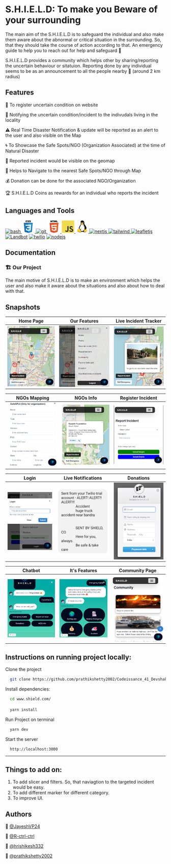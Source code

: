 
# S.H.I.E.L.D: To make you Beware of your surrounding
The main aim of the S.H.I.E.L.D is to safeguard the individual and also make them aware about the abnormal or critical situation in the surrounding. So, that they should take the course of action according to that. An emergency guide to help you to reach out for help and safeguard 🏡


S.H.I.E.L.D provides a community which helps other by sharing/reporting the uncertain behaviour or sitatuion. Reporting done by any individual seems to be as an announcement to all the people nearby 📣 (around 2 km radius)



## Features

 📝 To register uncertain condition on website

 🔔 Notifying the uncertain condition/incident to the indivudals living in the locality

 ⚠️ Real Time Disaster Notification & update will be reported as an alert to the user and also visible on the Map

 🌀 To Showcase the Safe Spots/NGO (Organization Associated) at the time of Natural Disaster

 📢 Reported incident would be visible on the geomap
 
 🧭 Helps to Navigate to the nearest Safe Spots/NGO through Map

 💰 Donation can be done for the associated NGO/Organization

 🏆 S.H.I.E.L.D Coins as rewards for an individual who reports the incident 
## Languages and Tools

<p align="left"> <a href="https://www.gnu.org/software/bash/" target="_blank" rel="noreferrer"> <img src="https://www.vectorlogo.zone/logos/gnu_bash/gnu_bash-icon.svg" alt="bash" width="40" height="40"/> </a> <a href="https://www.w3schools.com/css/" target="_blank" rel="noreferrer"> <img src="https://raw.githubusercontent.com/devicons/devicon/master/icons/css3/css3-original-wordmark.svg" alt="css3" width="40" height="40"/> </a> <a href="https://git-scm.com/" target="_blank" rel="noreferrer"> <img src="https://www.vectorlogo.zone/logos/git-scm/git-scm-icon.svg" alt="git" width="40" height="40"/> </a> <a href="https://www.w3.org/html/" target="_blank" rel="noreferrer"> <img src="https://raw.githubusercontent.com/devicons/devicon/master/icons/html5/html5-original-wordmark.svg" alt="html5" width="40" height="40"/> </a> <a href="https://developer.mozilla.org/en-US/docs/Web/JavaScript" target="_blank" rel="noreferrer"> <img src="https://raw.githubusercontent.com/devicons/devicon/master/icons/javascript/javascript-original.svg" alt="javascript" width="40" height="40"/> </a> <a href="https://www.linux.org/" target="_blank" rel="noreferrer"> <img src="https://raw.githubusercontent.com/devicons/devicon/master/icons/linux/linux-original.svg" alt="linux" width="40" height="40"/> </a> <a href="https://nextjs.org/" target="_blank" rel="noreferrer"> <img src="https://cdn.worldvectorlogo.com/logos/nextjs-2.svg" alt="nextjs" width="40" height="40"/> </a>  <a href="https://tailwindcss.com/" target="_blank" rel="noreferrer"> <img src="https://www.vectorlogo.zone/logos/tailwindcss/tailwindcss-icon.svg" alt="tailwind" width="40" height="40"/>  <a href="https://leafletjs.com/" target="_blank" rel="noreferrer"> <img src="https://www.vectorlogo.zone/logos/leafletjs/leafletjs-icon.svg" alt="leafletjs" width="40" height="40"/></a> <a href="https://landbot.io/" target="_blank" rel="noreferrer"> <img src="https://static.landbot.io/daisho/img/avatar-landbot-1.png" alt="Landbot" width="40" height="40"/></a> <a href="https://www.twilio.com/.com/" target="_blank" rel="noreferrer"> <img src="https://www.vectorlogo.zone/logos/twilio/twilio-icon.svg" alt="twilio" width="40" height="40"/></a>  <a href="https://nodejs.org/en/.com/.com/" target="_blank" rel="noreferrer"> <img src="https://www.vectorlogo.zone/logos/nodejs/nodejs-icon.svg" alt="nodejs" width="40" height="40"/></a>  
 </p>


## Documentation

### 🏗️ Our Project

The main motive of S.H.I.E.L.D is to make an environment which helps the user and also make it aware about the situations and also about how to deal with that.

## Snapshots


| Home Page  | Our Features | Live Incident Tracker |
|------------|--------------|-----------------------|
| <img src="imgs/home.png" width="250"> | <img src="imgs/options.png" width="250"> | <img src="imgs/livereport.png" width="250"> | 

| NGOs Mapping | NGOs Info | Register Incident |  
|--------------|-----------|-------------------|
| <img src="imgs/ngoregister.png" width="250"> | <img src="imgs/ngomarker.png" width="250"> | <img src="imgs/report.png" width="250"> |

| Login  | Live Notifications | Donations |  
|--------|--------------------|-----------|
| <img src="imgs/login.png" width="250"> | <img src="imgs/MSG.jpeg" width="250"> | <img src="imgs/stripe.png" width="250"> |
 
| Chatbot  | It's Features | Community Page  |  
|----------|---------------|-----------------|
| <img src="imgs/chatbot2.png" width="250"> | <img src="imgs/chatbot4.png" width="250"> | <img src="imgs/communitypage.png" width="250"> |


## Instructions on running project locally:

Clone the project

```bash
  git clone https://github.com/prathikshetty2002/Codeissance_41_Devshaks.git
```

Install dependencies:

```bash
  cd www.shield.com/
  
  yarn install
```

Run Project on terminal

```bash
  yarn dev
```

Start the server

```bash
  http://localhost:3000
```
----
 
## Things to add on:
1. To add slicer and filters. So, that naviagtion to the targeted incident would be easy.
2. To add different marker for different category.
3. To improve UI.


## Authors

🔆 [@JayeshVP24](https://github.com/JayeshVP24)

🔆 [@R-ctrl-ctrl](https://github.com/R-ctrl-ctrl)

🔆 [@hrishikesh332](https://www.github.com/hrishikesh332)

🔆 [@prathikshetty2002](https://github.com/prathikshetty2002)


